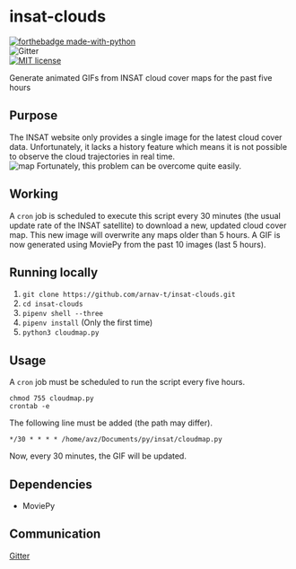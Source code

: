 # insat-clouds
[![forthebadge made-with-python](http://ForTheBadge.com/images/badges/made-with-python.svg)](https://www.python.org/)       
![Gitter](https://img.shields.io/gitter/room/:user/:repo.svg)  
[![MIT license](https://img.shields.io/badge/License-MIT-blue.svg)](https://lbesson.mit-license.org/)

Generate animated GIFs from INSAT cloud cover maps for the past five hours

## Purpose 
The INSAT website only provides a single image for the latest cloud cover data. Unfortunately, it lacks a history feature which means it is not possible to observe the cloud trajectories in real time.    
![map](http://satellite.imd.gov.in/img/3Dasiasec_bt1.jpg "INSAT Map")
Fortunately, this problem can be overcome quite easily.      

## Working  
A `cron` job is scheduled to execute this script every 30 minutes (the usual update rate of the INSAT satellite) to download a new, updated cloud cover map. This new image will overwrite any maps older than 5 hours. 
A GIF is now generated using MoviePy from the past 10 images (last 5 hours).   

## Running locally
1. `git clone https://github.com/arnav-t/insat-clouds.git`
2. `cd insat-clouds`
3. `pipenv shell --three`
4. `pipenv install` (Only the first time)
5. `python3 cloudmap.py`

## Usage
A `cron` job must be scheduled to run the script every five hours.
```
chmod 755 cloudmap.py
crontab -e
```
The following line must be added (the path may differ).
```
*/30 * * * * /home/avz/Documents/py/insat/cloudmap.py
```
Now, every 30 minutes, the GIF will be updated.

## Dependencies 
* MoviePy 
## Communication
[Gitter](https://gitter.im/INSAT-CloudsChat/Lobby)
